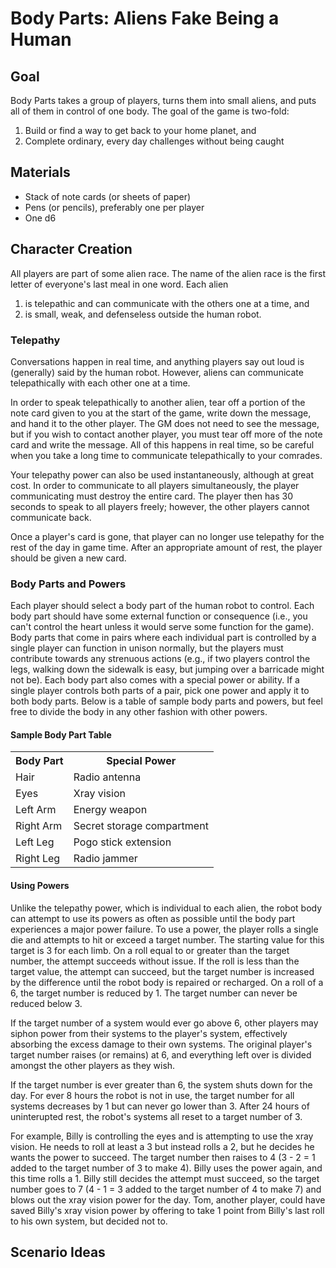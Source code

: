 # Body Parts: Aliens Fake Being a Human

## Goal

Body Parts takes a group of players, turns them into small aliens, and puts all
of them in control of one body. The goal of the game is two-fold:

1. Build or find a way to get back to your home planet, and
2. Complete ordinary, every day challenges without being caught

## Materials

* Stack of note cards (or sheets of paper)
* Pens (or pencils), preferably one per player
* One d6

## Character Creation

All players are part of some alien race. The name of the alien race is the first
letter of everyone's last meal in one word. Each alien

1. is telepathic and can communicate with the others one at a time, and
2. is small, weak, and defenseless outside the human robot.

### Telepathy

Conversations happen in real time, and anything players say out loud is
(generally) said by the human robot. However, aliens can communicate
telepathically with each other one at a time.

In order to speak telepathically to another alien, tear off a portion of the
note card given to you at the start of the game, write down the message, and
hand it to the other player. The GM does not need to see the message, but if you
wish to contact another player, you must tear off more of the note card and
write the message. All of this happens in real time, so be careful when you take
a long time to communicate telepathically to your comrades.

Your telepathy power can also be used instantaneously, although at great cost.
In order to communicate to all players simultaneously, the player communicating
must destroy the entire card. The player then has 30 seconds to speak to all
players freely; however, the other players cannot communicate back.

Once a player's card is gone, that player can no longer use telepathy for the
rest of the day in game time. After an appropriate amount of rest, the player
should be given a new card.

### Body Parts and Powers

Each player should select a body part of the human robot to control. Each body
part should have some external function or consequence (i.e., you can't control
the heart unless it would serve some function for the game). Body parts that
come in pairs where each individual part is controlled by a single player can
function in unison normally, but the players must contribute towards any
strenuous actions (e.g., if two players control the legs, walking down the
sidewalk is easy, but jumping over a barricade might not be). Each body part
also comes with a special power or ability. If a single player controls both
parts of a pair, pick one power and apply it to both body parts. Below is a
table of sample body parts and powers, but feel free to divide the body in any
other fashion with other powers.

#### Sample Body Part Table

<table>
  <tr>
    <th>Body Part</th>
    <th>Special Power</th>
  </tr>
  <tr>
    <td>Hair</td>
    <td>Radio antenna</td>
  </tr>
  <tr>
    <td>Eyes</td>
    <td>Xray vision</td>
  </tr>
  <tr>
    <td>Left Arm</td>
    <td>Energy weapon</td>
  </tr>
  <tr>
    <td>Right Arm</td>
    <td>Secret storage compartment</td>
  </tr>
  <tr>
    <td>Left Leg</td>
    <td>Pogo stick extension</td>
  </tr>
  <tr>
    <td>Right Leg</td>
    <td>Radio jammer</td>
  </tr>
</table>

#### Using Powers

Unlike the telepathy power, which is individual to each alien, the robot body
can attempt to use its powers as often as possible until the body part
experiences a major power failure. To use a power, the player rolls a single die
and attempts to hit or exceed a target number. The starting value for this
target is 3 for each limb. On a roll equal to or greater than the target number,
the attempt succeeds without issue. If the roll is less than the target value,
the attempt can succeed, but the target number is increased by the difference
until the robot body is repaired or recharged. On a roll of a 6, the target
number is reduced by 1. The target number can never be reduced below 3.

If the target number of a system would ever go above 6, other players may siphon
power from their systems to the player's system, effectively absorbing the
excess damage to their own systems. The original player's target number raises
(or remains) at 6, and everything left over is divided amongst the other players
as they wish.

If the target number is ever greater than 6, the system shuts down for the day.
For ever 8 hours the robot is not in use, the target number for all systems
decreases by 1 but can never go lower than 3. After 24 hours of uninterupted
rest, the robot's systems all reset to a target number of 3.

For example, Billy is controlling the eyes and is attempting to use the xray
vision. He needs to roll at least a 3 but instead rolls a 2, but he decides he
wants the power to succeed. The target number then raises to 4 (3 - 2 = 1 added
to the target number of 3 to make 4). Billy uses the power again, and this time
rolls a 1. Billy still decides the attempt must succeed, so the target number
goes to 7 (4 - 1 = 3 added to the target number of 4 to make 7) and blows out
the xray vision power for the day. Tom, another player, could have saved Billy's
xray vision power by offering to take 1 point from Billy's last roll to his own
system, but decided not to.

## Scenario Ideas
